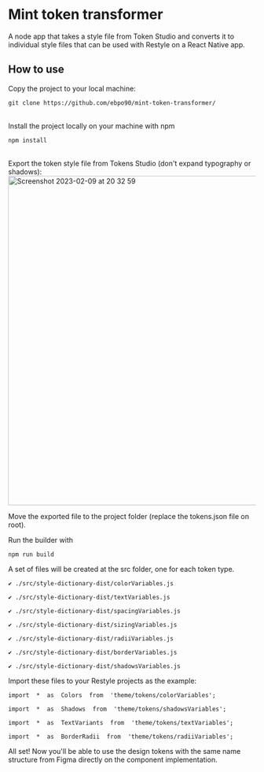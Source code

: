 # Mint token transformer

A node app that takes a style file from Token Studio and converts it to individual style files that can be used with Restyle on a React Native app.

## How to use
Copy the project  to your local machine:
```
git clone https://github.com/ebpo90/mint-token-transformer/
```
<br>
Install the project locally on your machine with npm

```
npm install
```
<br>
Export the token style file from Tokens Studio (don't  expand typography or shadows):
<img width="669" alt="Screenshot 2023-02-09 at 20 32 59" src="https://user-images.githubusercontent.com/8302985/217918849-073c79df-6dfd-437e-b94e-f700d773c631.png">

Move the exported file to the project folder (replace the tokens.json file on root).

Run the builder with
```
npm run build
```

A set of files will be created at the src folder, one for each token type. 
```
✔︎ ./src/style-dictionary-dist/colorVariables.js

✔︎ ./src/style-dictionary-dist/textVariables.js

✔︎ ./src/style-dictionary-dist/spacingVariables.js

✔︎ ./src/style-dictionary-dist/sizingVariables.js

✔︎ ./src/style-dictionary-dist/radiiVariables.js

✔︎ ./src/style-dictionary-dist/borderVariables.js

✔︎ ./src/style-dictionary-dist/shadowsVariables.js
```

Import these files to your Restyle projects as the example:
```
import  *  as  Colors  from  'theme/tokens/colorVariables';

import  *  as  Shadows  from  'theme/tokens/shadowsVariables';

import  *  as  TextVariants  from  'theme/tokens/textVariables';

import  *  as  BorderRadii  from  'theme/tokens/radiiVariables';
```

All set! Now you'll be able to use the design tokens with the same name structure from Figma directly on the component implementation.



